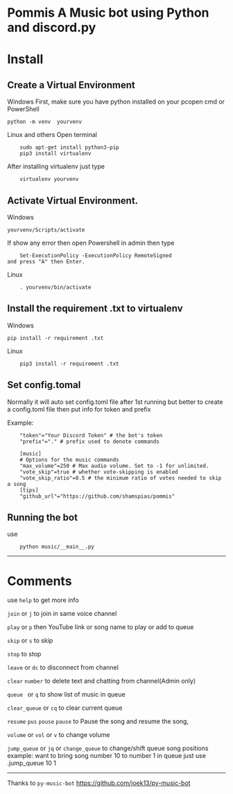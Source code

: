 # Pommis A Music bot using Python and discord.py

# Install

## Create a Virtual Environment

Windows First, make sure you have python installed on your pcopen cmd or PowerShell
	
	python -m venv  yourvenv
		
Linux and others Open terminal
	
        sudo apt-get install python3-pip
        pip3 install virtualenv
	
After installing virtualenv just type

        virtualenv yourvenv

## Activate Virtual Environment.

Windows
	
	yourvenv/Scripts/activate
		
If show any error then open Powershell in admin
then type

        Set-ExecutionPolicy -ExecutionPolicy RemoteSigned
	and press "A" then Enter.

Linux

        . yourvenv/bin/activate

## Install the requirement .txt to virtualenv

Windows
	
	pip install -r requirement .txt

Linux
	
        pip3 install -r requirement .txt

## Set config.tomal
Normally it will auto set config.toml file after 1st running 
but better to create a config.toml file then put info for token and prefix 

Example:

        "token"="Your Discord Token" # the bot's token
        "prefix"="." # prefix used to denote commands
        
        [music]
        # Options for the music commands
        "max_volume"=250 # Max audio volume. Set to -1 for unlimited.
        "vote_skip"=true # whether vote-skipping is enabled
        "vote_skip_ratio"=0.5 # the minimum ratio of votes needed to skip a song
        [tips]
        "github_url"="https://github.com/shamspias/pommis"
        

## Running the bot

use 

        python music/__main__.py

-------------------------------
# Comments

use `help` to get more info

`join` or `j` to join in same voice channel

`play` or `p` then YouTube link or song name to 
play or add to queue

`skip` or `s` to skip

`stop` to stop

`leave` or `dc` to disconnect from channel

`clear` `number` to delete text and chatting from channel(Admin only)

`queue ` or `q` to show list of music in queue

`clear_queue` or `cq` to clear current queue

`resume`  `pus` `pouse`  `pause` to Pause the song and resume the song,

`volume` or `vol` or `v` to change volume

`jump_queue` or `jq`  or `change_queue` to change/shift queue song positions 
example: want to bring song number 10 to number 1 in queue just use .jump_queue 10 1

-------------------




Thanks to `py-music-bot`
https://github.com/joek13/py-music-bot
